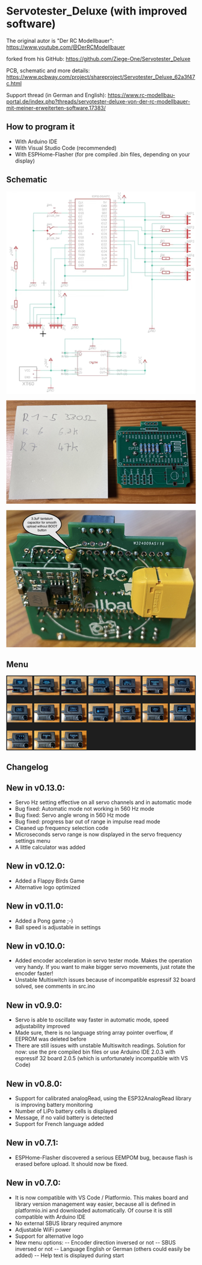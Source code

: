 # Servotester_Deluxe (with improved software)

The original autor is "Der RC Modellbauer": https://www.youtube.com/@DerRCModellbauer

forked from his GitHub: https://github.com/Ziege-One/Servotester_Deluxe

PCB, schematic and more details: https://www.pcbway.com/project/shareproject/Servotester_Deluxe_62a3f47c.html

Support thread (in German and English): https://www.rc-modellbau-portal.de/index.php?threads/servotester-deluxe-von-der-rc-modellbauer-mit-meiner-erweiterten-software.17383/

## How to program it
- With Arduino IDE
- With Visual Studio Code (recommended)
- With ESPHome-Flasher (for pre compiled .bin files, depending on your display)

## Schematic
![](documentation/pictures/schematic.png)

![](documentation/pictures/resistorValues.JPG)

![](documentation/pictures/capacitor.JPG)

## Menu
![](documentation/pictures/menu.png)

## Changelog

## New in v0.13.0:
- Servo Hz setting effective on all servo channels and in automatic mode
- Bug fixed: Automatic mode not working in 560 Hz mode
- Bug fixed: Servo angle wrong in 560 Hz mode
- Bug fixed: progress bar out of range in impulse read mode
- Cleaned up frequency selection code
- Microseconds servo range is now displayed in the servo frequency settings menu
- A little calculator was added

## New in v0.12.0:
- Added a Flappy Birds Game
- Alternative logo optimized

## New in v0.11.0:
- Added a Pong game ;-)
- Ball speed is adjustable in settings

## New in v0.10.0:
- Added encoder acceleration in servo tester mode. Makes the operation very handy. If you want to make bigger servo movements, just rotate the encoder faster!
- Unstable Multiswitch issues because of incompatible espressif 32 board solved, see comments in src.ino

## New in v0.9.0:
- Servo is able to oscillate way faster in automatic mode, speed adjustability improved
- Made sure, there is no language string array pointer overflow, if EEPROM was deleted before
- There are still issues with unstable Multiswitch readings. Solution for now: use the pre compiled bin files or use Arduino IDE 2.0.3 with espressif 32 board 2.0.5 (which is unfortunately incompatible with VS Code)

## New in v0.8.0:
- Support for calibrated analogRead, using the ESP32AnalogRead library is improving battery monitoring
- Number of LiPo battery cells is displayed
- Message, if no valid battery is detected
- Support for French language added

## New in v0.7.1:
- ESPHome-Flasher discovered a serious EEMPOM bug, because flash is erased before upload. It should now be fixed.

## New in v0.7.0:
- It is now compatible with VS Code / Platformio. This makes board and library version management way easier, because all is defined in platformio.ini and downloaded automatically. Of course it is still compatible with Arduino IDE
- No external SBUS library required anymore
- Adjustable WiFi power
- Support for alternative logo
- New menu options: 
-- Encoder direction inversed or not
-- SBUS inversed or not
-- Language English or German (others could easily be added)
-- Help text is displayed during start
